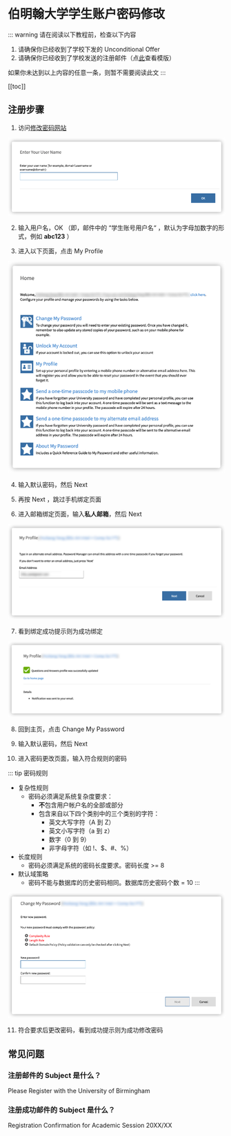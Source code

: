 # 伯明翰大学学生账户密码修改

::: warning
请在阅读以下教程前，检查以下内容

1. 请确保你已经收到了学校下发的 Unconditional Offer
2. 请确保你已经收到了学校发送的注册邮件（点[此](https://cdn.iuob.uk/help/details/enrolled/account/UoB-Student-Registration-Email-Template.png)查看模版）

如果你未达到以上内容的任意一条，则暂不需要阅读此文
:::

[[toc]]


## 注册步骤

1. 访问[修改密码网站](https://my.password.bham.ac.uk/)

![Enter Username](./1.enter-username.png)

2. 输入用户名，OK （即，邮件中的 “学生账号用户名“ ，默认为字母加数字的形式，例如 **abc123** ）

3. 进入以下页面，点击 My Profile

![Password Dashboard](./2.password-dashboard.png)

4. 输入默认密码，然后 Next

5. 再按 Next ，跳过手机绑定页面

6. 进入邮箱绑定页面，输入**私人邮箱**，然后 Next

![Binding Personal Email](./3.binding-personal-email.png)

7. 看到绑定成功提示则为成功绑定

![Binding Successful](./4.binding-successful.png)

8. 回到主页，点击 Change My Password 

9. 输入默认密码，然后 Next

10. 进入密码更改页面，输入符合规则的密码

::: tip 密码规则
* 复杂性规则 
  * 密码必须满足系统复杂度要求： 
    * **不**包含用户帐户名的全部或部分 
    * 包含来自以下四个类别中的三个类别的字符： 
      * 英文大写字符（A 到 Z） 
      * 英文小写字符（a 到 z） 
      * 数字（0 到 9） 
      * 非字母字符（如 !、$、#、%） 
* 长度规则 
  * 密码必须满足系统的密码长度要求。密码长度 >= 8 
* 默认域策略
  * 密码不能与数据库的历史密码相同。数据库历史密码个数 = 10
:::

![Change Password](./5.change-password.png)

11. 符合要求后更改密码，看到成功提示则为成功修改密码


## 常见问题

### 注册邮件的 Subject 是什么？

Please Register with the University of Birmingham

### 注册成功邮件的 Subject 是什么？

Registration Confirmation for Academic Session 20XX/XX